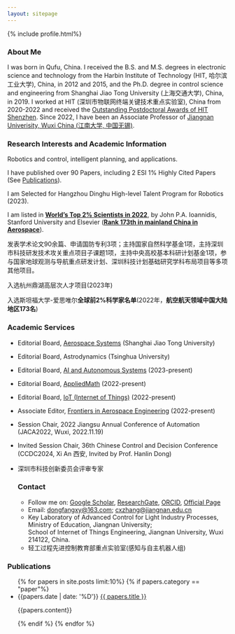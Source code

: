 ```yaml
---
layout: sitepage
---
```


[comment]: # (Insert my picture)
{% include profile.html%}

[comment]: # (Insert my resume below)

### About Me
I was born in Qufu, China. I received the B.S. and M.S. degrees in electronic science and technology from the Harbin Institute of Technology (HIT, 哈尔滨工业大学), China, in 2012 and 2015, and the Ph.D. degree in control science and engineering from Shanghai Jiao Tong University (上海交通大学), China, in 2019. I worked at HIT (深圳市物联网终端关键技术重点实验室), China from 2020-2022 and received the [Outstanding Postdoctoral Awards of HIT Shenzhen](http://www.hitsz.edu.cn/article/view/id-118575.html). Since 2022, I have been an Associate Professor of [Jiangnan Univerisity, Wuxi China (江南大学, 中国无锡)](https://www.jiangnan.edu.cn/).


### Research Interests and Academic Information
Robotics and control, intelligent planning, and applications. 

I have published over 90 Papers, including 2 ESI 1% Highly Cited Papers (See [Publications](https://dongfangxy.github.io/publications/)).

I am Selected for Hangzhou Dinghu High-level Talent Program for Robotics (2023).

I am listed in **[World’s Top 2% Scientists in 2022](https://elsevier.digitalcommonsdata.com/datasets/btchxktzyw/6)**, by John P.A. Ioannidis, Stanford University and Elsevier (**[Rank 173th in mainland China in Aerospace](https://mp.weixin.qq.com/s/rkxaO_kFjHpIWuZNl1ezEw)**).



发表学术论文90余篇、申请国防专利3项；主持国家自然科学基金1项，主持深圳市科技研发技术攻关重点项目子课题1项，主持中央高校基本科研计划基金1项，参与国家地球观测与导航重点研发计划、深圳科技计划基础研究学科布局项目等多项其他项目。

入选杭州鼎湖高层次人才项目(2023年)

入选斯坦福大学-爱思唯尔**全球前2%科学家名单**(2022年，**航空航天领域中国大陆地区173名**)

### Academic Services
- Editorial Board, [Aerospace Systems](https://www.springer.com/journal/42401/editors) (Shanghai Jiao Tong University)

- Editorial Board, Astrodynamics (Tsinghua University)

- Editorial Board, [AI and Autonomous Systems](https://elspub.com/journals/artificial-intelligence-and-autonomous-systems/editorial_board/) (2023-present)

- Editorial Board, [AppliedMath](https://www.mdpi.com/journal/appliedmath/editors) (2022-present) 

- Editorial Board, [IoT (Internet of Things)](https://www.mdpi.com/journal/IoT/editors) (2022-present) 

- Associate Editor, [Frontiers in Aerospace Engineering](https://www.frontiersin.org/journals/aerospace-engineering/editors) (2022-present) 

- Session Chair, 2022 Jiangsu Annual Conference of Automation (JACA2022, Wuxi, 2022.11.19)

- Invited Session Chair, 36th Chinese Control and Decision Conference (CCDC2024, Xi An 西安, Invited by Prof. Hanlin Dong)

- 深圳市科技创新委员会评审专家

  


  ### Contact
  - Follow me on:
    [Google Scholar](https://scholar.google.com/citations?user=oHzlz50AAAAJ&hl),
    [ResearchGate](https://www.researchgate.net/profile/Chengxi_Zhang5),
    [ORCID](https://orcid.org/0000-0002-3130-6497), 
    [Official Page](http://iot.jiangnan.edu.cn/info/1060/5339.htm) 
  - Email: dongfangxy@163.com; cxzhang@jiangnan.edu.cn 
  - Key Laboratory of Advanced Control for Light Industry Processes, Ministry of Education, Jiangnan University; <br>
    School of Internet of Things Engineering, Jiangnan University, Wuxi 214122, China.
  - 轻工过程先进控制教育部重点实验室(感知与自主机器人组)

  


### Publications
<ul>
{% for papers in site.posts limit:10%}
{% if papers.category == "paper"%}
<li>
  {{papers.date | date: '%D'}} <a href="{{site.baseurl}}{{ papers.url }}">{{ papers.title }}</a>
  <p>{{papers.content}}</p>
</li>
{% endif %}
{% endfor %}
</ul>

<!--
Recently, I work closely with [Dr. Jin Wu (吴荩)](https://zarathustr.github.io/) from the Hong Kong University of Science and Technology (HKUST), Hong Kong, China.
-->



<!--
<a href="mailto:dongfangxy@163.com"><span style="line-height:2;">dongfangxy@163.com</span>;  <a href="mailto:cxzhang@jiangnan.edu.cn"><span style="line-height:2;">cxzhang@jiangnan.edu.cn</span>
# Experiences
* New Position, <a href="https://dongfangxy.github.io/">New Affiliation</a>, Location, 2021-
* Post-doc Position,  <a href="https://dongfangxy.github.io/">Harbin Institute of Technology</a>, School of Electronics and Information, Shenzhen, Dec 2019 - 2021.
-->

<!--
# Education
* Ph.D., Control Science and Engineering, <a href="https://dongfangxy.github.io/">Shanghai Jiao Tong University</a>, Shanghai, Mar. 2015 - Dec. 2019. 
* M.S.,  Microelectronics and Solid State Electronics, <a href="https://dongfangxy.github.io/">Harbin Institute of Technology</a>, Shenzhen, Sep. 2012 - Jan. 2015. 
* B.S.,  Electronics Science and Technology, <a href="https://dongfangxy.github.io/">Harbin Institute of Technology</a>, Weihai, Sep. 2008 - Jun. 2012.
-->

<!--
# Other information
* Service: 
国家自然科学基金信息学部函评专家 (Correspondence Review Expert of the National Natural Science Foundation of China, from 2020), Reviewer for more than 20 journals and conferences.
* Awards：
上海交大 2019 届研究生校友班级理事(2019-2024)，哈工大深圳优秀博士后(2021)。
-->

